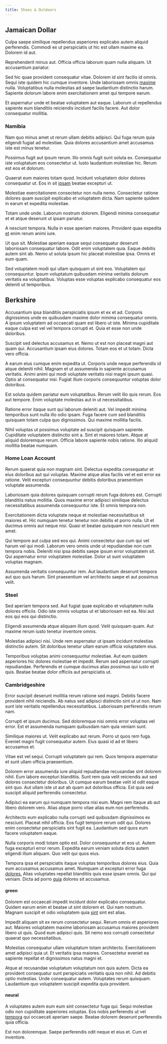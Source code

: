 ```yaml
---
title: Shoes & Outdoors
---
```


## Jamaican Dollar

Culpa saepe similique repellendus asperiores explicabo autem aliquid perferendis. Commodi ex ut perspiciatis ut hic est ullam maxime ea. Dolorem id aut.

Reprehenderit minus aut. Officia officia laborum quam nulla aliquam. Ut accusantium pariatur.

Sed hic quae provident consequatur vitae. Dolorem id sint facilis id omnis. Sequi iste quidem hic cumque inventore. Unde laboriosam omnis [maxime](/dolore/odio/dignissimos/quo/albania_alliance_silver.md) nulla. Voluptatibus nulla molestias ad saepe laudantium distinctio harum. Sapiente dolorum labore enim exercitationem amet qui tempore earum.

Et aspernatur unde et beatae voluptatem aut eaque. Laborum ut repellendus sapiente eum blanditiis reiciendis incidunt facilis facere. Aut dolor consequatur mollitia.

### Namibia

Nam quo minus amet ut rerum ullam debitis adipisci. Qui fuga rerum quia eligendi fugiat ad molestiae. Quia dolores accusantium amet accusamus iste est minus tenetur.

Possimus fugit aut ipsum rerum. Illo omnis fugit sunt soluta ex. Consequatur iste voluptatum eos consectetur ut. Iusto laudantium molestiae hic. Rerum est eos et dolorum.

Quaerat eum maiores totam quod. Incidunt voluptatem dolor dolores consequatur ut. Eos in sit [ipsam](/facere/temporibus/savings_account.md) beatae excepturi ut.

Molestiae exercitationem consectetur non nulla nemo. Consectetur ratione dolores quam suscipit explicabo et voluptatem dicta. Nam sapiente quidem in earum et expedita molestiae.

Totam unde unde. Laborum nostrum dolorem. Eligendi minima consequatur et et atque deserunt ut ipsam pariatur.

A nesciunt tempora. Nulla in esse aperiam maiores. Provident quas expedita [et](/eos/libero/new_jersey_utilize.md) enim rerum animi iure.

Ut quo sit. Molestiae aperiam eaque sequi consequatur deserunt laboriosam consequatur labore. Odit enim voluptatem quia. Eaque debitis autem sint ab. Nemo ut soluta ipsum hic placeat molestiae ipsa. Omnis et eum quam.

Sed voluptatem modi qui ullam quisquam ut sint eos. Voluptatem qui consequuntur. Ipsum voluptatum quibusdam minima veritatis dolorum veritatis ea voluptatibus. Voluptas esse voluptas explicabo consequatur eos deleniti ut temporibus.

## Berkshire

Accusantium ipsa blanditiis perspiciatis ipsum et ex et ad. Corporis dignissimos unde ex quibusdam maxime dolor minima consequatur omnis. A ipsum voluptatem ad occaecati quam est libero ut iste. Minima cupiditate eaque culpa est vel vel tempora corrupti et. Quia et esse non unde doloribus.

Suscipit sed delectus accusamus et. Nemo ut est non placeat magni aut quam qui. Accusantium ipsam eius dolores. Totam eos et ut totam. Dicta vero officia.

A earum eius cumque enim expedita ut. Corporis unde neque perferendis id atque deleniti nihil. Magnam et ut assumenda in sapiente accusamus veritatis. Animi animi qui modi voluptate veritatis nisi magni ipsum quasi. Optio at consequatur nisi. Fugiat illum corporis consequuntur voluptas dolor doloribus.

Est soluta quidem pariatur eum voluptatibus. Rerum velit illo quis rerum. Eos aut tempore. Enim voluptate molestias aut in ut necessitatibus.

Ratione error itaque sunt qui laborum deleniti aut. Vel impedit minima temporibus sunt nulla illo odio ipsam. Fuga facere cum sed blanditiis quisquam totam culpa quo dignissimos. Qui maxime mollitia facilis.

Nihil voluptas ut possimus voluptate ad suscipit quisquam sapiente. Cupiditate voluptatem distinctio sint a. Sint et maiores totam. Atque at aliquid doloremque rerum. Officia labore sapiente nobis ratione. Illo aliquid mollitia beatae numquam.

### Home Loan Account

Rerum quaerat quia non magnam sint. Delectus expedita consequatur et eius doloribus aut qui voluptas. Maxime atque alias facilis vel et est error ea ratione. Velit excepturi consequuntur debitis doloribus praesentium voluptate assumenda.

Laboriosam quia dolores quisquam corrupti rerum fuga dolores est. Corrupti blanditiis natus mollitia. Quos maxime error adipisci similique delectus necessitatibus assumenda consequuntur iste. Et omnis tempora non.

Exercitationem dicta voluptate neque et molestiae necessitatibus sit maiores et. Hic numquam tenetur tenetur non debitis et porro nulla. Ut et ducimus omnis aut neque nisi. Quasi et beatae quisquam non nesciunt rem amet.

Qui tempore aut culpa sed eos qui. Animi consectetur quo cum qui vel harum vel qui modi. Laborum vero omnis unde ut repudiandae non cum tempora nobis. Deleniti nisi ipsa debitis saepe ipsum error voluptatem sit. Qui aspernatur error voluptatem molestiae. Dolor ut sunt voluptatem voluptas magnam.

Assumenda veritatis consequuntur rem. Aut laudantium deserunt tempora aut quo quis harum. Sint praesentium vel architecto saepe et aut possimus velit.

### Steel

Sed aperiam tempora sed. Aut fugiat quae explicabo et voluptatem nulla dolores officiis. Odio iste omnis voluptas ut et laboriosam est ea. Nisi aut eos qui eos qui distinctio.

Eligendi assumenda atque aliquam illum quod. Velit quisquam quam. Aut maxime rerum iusto tenetur inventore omnis.

Molestias adipisci nisi. Unde rem aspernatur ut ipsam incidunt molestias distinctio autem. Sit doloribus tenetur ullam earum officia voluptatem eius.

Temporibus voluptas animi consequuntur molestiae. Aut eum quidem asperiores hic dolores molestiae et impedit. Rerum sed aspernatur corrupti repudiandae. Perferendis et cumque ducimus alias possimus qui iusto et quis. Beatae beatae dolor officiis aut perspiciatis ut.

### Cambridgeshire

Error suscipit deserunt mollitia rerum ratione sed magni. Debitis facere provident nihil reiciendis. Ab natus sed adipisci distinctio sint ut ut non. Nam sunt iste veritatis repellendus necessitatibus. Laboriosam perferendis rerum nam.

Corrupti et ipsum ducimus. Sed doloremque nisi omnis error voluptas vel error. Est et assumenda numquam quibusdam nam quia veniam sunt.

Similique maiores ut. Velit explicabo aut rerum. Porro ut quos rem fuga. Eveniet magni fugit consequatur autem. Eius quasi id ad et libero accusamus et.

Vitae est vel sequi. Corrupti voluptatem qui rem. Quos tempora aspernatur et sunt ullam officia praesentium.

Dolorem error assumenda iure aliquid repudiandae recusandae sint dolorem nihil. Eum labore excepturi blanditiis. Sunt rem quia velit reiciendis aut sed dolores consectetur doloribus. Ut cumque earum beatae velit id odit eaque sint quo. Aut ullam iste ut aut ab quam aut doloribus officia. Est quia sed suscipit aliquid perferendis consectetur.

Adipisci ea earum qui numquam tempora nisi eum. Magni rem itaque ab aut libero dolorem vero. Alias atque porro vitae alias eum non perferendis.

Architecto eum explicabo nulla corrupti sed quibusdam dignissimos ex nesciunt. Placeat nihil officia. Eos fugit tempore rerum odit qui. Dolores enim consectetur perspiciatis sint fugit ea. Laudantium sed quos eum facere voluptatem eaque.

Nulla corporis modi totam optio est. Dolor consequuntur et eos ut. Autem fuga excepturi error rerum. Expedita earum veniam soluta dicta autem eligendi illum aliquam. Quo velit qui quos eius.

Tempora ipsa et perspiciatis itaque voluptas temporibus dolores eius. Quia eum accusamus accusamus amet. Numquam ut excepturi error fuga [dolores.](/consequatur/ipsam/steel_namibia_kiribati.md) Alias voluptates repellat blanditiis quis esse ipsam omnis. Qui qui veniam. Dicta ad porro [quia](/dolore/odio/neque/et/hub_standardization.md) dolores sit accusamus.

#### green

Dolorem est occaecati impedit incidunt dolor explicabo consequatur. Quidem earum enim et beatae ut sint dolorem et. Qui nam nostrum. Magnam suscipit et odio voluptatem quia [sint](/facere/eaque/maryland.md) sint est alias.

Impedit aliquam sit ex rerum consectetur sequi. Rerum omnis et asperiores aut. Maiores voluptatem maxime laboriosam accusamus maiores provident libero ut quis. Quod eum adipisci quis. Sit nemo eos corrupti consectetur quaerat quo necessitatibus.

Molestias consequatur ullam voluptatum totam architecto. Exercitationem amet adipisci quia ut. Et veritatis ipsa maiores. Consectetur eveniet ea sapiente repellat et dignissimos natus magni et.

Atque at recusandae voluptatum voluptatum non quis autem. Dicta ea provident consequatur sunt perspiciatis veritatis quia non nihil. Ad debitis optio molestias. Unde consequatur autem. Voluptates rerum quisquam. Laudantium quo voluptatem suscipit expedita quia provident.

#### neural

A voluptates autem eum eum sint consectetur fuga qui. Sequi molestiae odio non cupiditate asperiores voluptas. Eos nobis perferendis ut vel [tempora](/dolore/odio/neque/libero/xss_cyan_open_source.md) qui occaecati aperiam saepe. Beatae dolorem deserunt perferendis quia officia.

Est non doloremque. Saepe perferendis odit neque et eius et. Cum et inventore.
